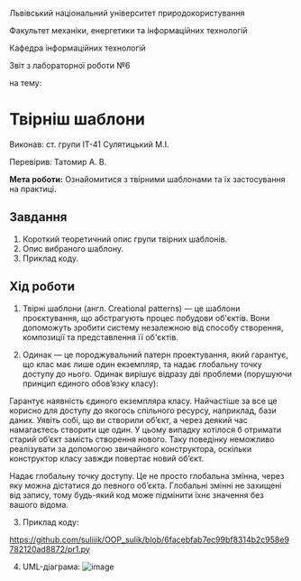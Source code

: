 Львівський національний університет природокористування 

Факультет механіки, енергетики та інформаційних технологій 

Кафедра інформаційних технологій 

Звіт з лабораторної роботи №6 

на тему: 
# Твірніш шаблони

Виконав: ст. групи ІТ-41 Сулятицький М.І.

Перевірив: Татомир А. В. 

**Мета роботи:** Ознайомитися з твірними шаблонами та їх застосування на практиці.  
 ## Завдання
1. Короткий теоретичний опис групи твірних шаблонів.
2. Опис вибраного шаблону.
3. Приклад коду.

 ## Хід роботи

1. Твірні шаблони (англ. Creational patterns) — це шаблони проєктування, що абстрагують процес побудови об'єктів. Вони допоможуть зробити систему незалежною від способу створення, композиції та представлення її об'єктів.

2. Одинак — це породжувальний патерн проектування, який гарантує, що клас має лише один екземпляр, та надає глобальну точку доступу до нього.
Одинак вирішує відразу дві проблеми (порушуючи принцип єдиного обов’язку класу):

Гарантує наявність єдиного екземпляра класу. Найчастіше за все це корисно для доступу до якогось спільного ресурсу, наприклад, бази даних.
Уявіть собі, що ви створили об’єкт, а через деякий час намагаєтесь створити ще один. У цьому випадку хотілося б отримати старий об’єкт замість створення нового.
Таку поведінку неможливо реалізувати за допомогою звичайного конструктора, оскільки конструктор класу завжди повертає новий об’єкт.

Надає глобальну точку доступу. Це не просто глобальна змінна, через яку можна дістатися до певного об’єкта. Глобальні змінні не захищені від запису, тому будь-який код може підмінити їхнє значення без вашого відома.

3. Приклад коду:

https://github.com/suliiik/OOP_sulik/blob/6facebfab7ec99bf8314b2c958e9782120ad8872/pr1.py
   
  4. UML-діаграма:
![image](https://user-images.githubusercontent.com/102514825/193752664-85656f53-8fb6-43a8-a702-434a73ec28ab.png)

